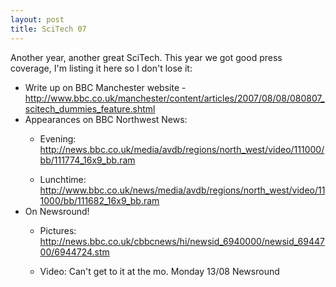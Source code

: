 ```yaml
---
layout: post
title: SciTech 07
---
```

Another year, another great SciTech. This year we got good press coverage, I'm listing it here so I don't lose it:
<ul><li>Write up on BBC Manchester website - <a href="http://www.bbc.co.uk/manchester/content/articles/2007/08/08/080807_scitech_dummies_feature.shtml">http://www.bbc.co.uk/manchester/content/articles/2007/08/08/080807_scitech_dummies_feature.shtml</a></li><li>Appearances on BBC Northwest News:</li><ul><li>Evening: <a href="http://news.bbc.co.uk/media/avdb/regions/north_west/video/111000/bb/111774_16x9_bb.ram">http://news.bbc.co.uk/media/avdb/regions/north_west/video/111000/bb/111774_16x9_bb.ram</a></li></ul><ul><li>Lunchtime: <a href="http://www.bbc.co.uk/news/media/avdb/regions/north_west/video/111000/bb/111682_16x9_bb.ram">http://www.bbc.co.uk/news/media/avdb/regions/north_west/video/111000/bb/111682_16x9_bb.ram</a></li></ul><li>On Newsround!</li><ul><li>Pictures: <a href="http://news.bbc.co.uk/cbbcnews/hi/newsid_6940000/newsid_6944700/6944724.stm">http://news.bbc.co.uk/cbbcnews/hi/newsid_6940000/newsid_6944700/6944724.stm</a></li></ul><ul><li>Video: Can't get to it at the mo. Monday 13/08 Newsround</li></ul></ul><div class="blogger-post-footer"><img width='1' height='1' src='https://blogger.googleusercontent.com/tracker/6550447907550133610-4890553396074351873?l=www.secomputing.co.uk' alt='' /></div>
